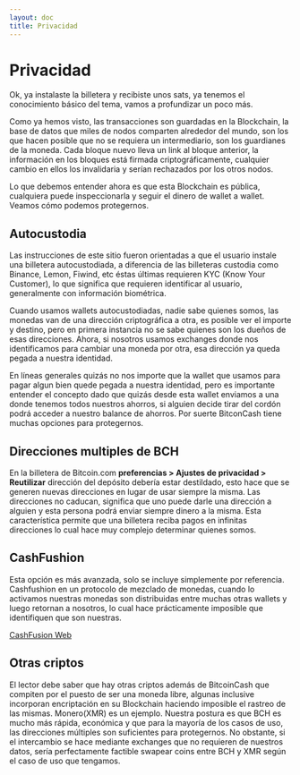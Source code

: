 ```yaml
---
layout: doc
title: Privacidad
---
```


# Privacidad

Ok, ya instalaste la billetera y recibiste unos sats, ya tenemos el conocimiento básico del tema, vamos a profundizar un poco más.

Como ya hemos visto, las transacciones son guardadas en la Blockchain, la base de datos que miles de nodos comparten alrededor del mundo, son los que hacen posible que no se requiera un intermediario, son los guardianes de la moneda. Cada bloque nuevo lleva un link al bloque anterior, la información en los bloques está firmada criptográficamente, cualquier cambio en ellos los invalidaria y serían rechazados por los otros nodos.

Lo que debemos entender ahora es que esta Blockchain es pública, cualquiera puede inspeccionarla y seguir el dinero de wallet a wallet. Veamos cómo podemos protegernos.

## Autocustodia

Las instrucciones de este sitio fueron orientadas a que el usuario instale una billetera autocustodiada, a diferencia de las billeteras custodia como Binance, Lemon, Fiwind, etc éstas últimas requieren KYC (Know Your Customer), lo que significa que requieren identificar al usuario, generalmente con información biométrica.

Cuando usamos wallets autocustodiadas, nadie sabe quienes somos, las monedas van de una dirección criptográfica a otra, es posible ver el importe y destino, pero en primera instancia no se sabe quienes son los dueños de esas direcciones. Ahora, si nosotros usamos exchanges donde nos identificamos para cambiar una moneda por otra, esa dirección ya queda pegada a nuestra identidad.

En líneas generales quizás no nos importe que la wallet que usamos para pagar algun bien quede pegada a nuestra identidad, pero es importante entender el concepto dado que quizás desde esta wallet enviamos a una donde tenemos todos nuestros ahorros, si alguien decide tirar del cordón podrá acceder a nuestro balance de ahorros.
Por suerte BitconCash tiene muchas opciones para protegernos.

## Direcciones multiples de BCH

En la billetera de Bitcoin.com **preferencias > Ajustes de privacidad > Reutilizar** dirección del depósito debería estar destildado, esto hace que se generen nuevas direcciones en lugar de usar siempre la misma. Las direcciones no caducan, significa que uno puede darle una dirección a alguien y esta persona podrá enviar siempre dinero a la misma. Esta característica permite que una billetera reciba pagos en infinitas direcciones lo cual hace muy complejo determinar quienes somos.

## CashFushion

Esta opción es más avanzada, solo se incluye simplemente por referencia. Cashfushion en un protocolo de mezclado de monedas, cuando lo activamos nuestras monedas son distribuidas entre muchas otras wallets y luego retornan a nosotros, lo cual hace prácticamente imposible que identifiquen que son nuestras.

[CashFusion Web](https://cashfusion.org/)

## Otras criptos

El lector debe saber que hay otras criptos además de BitcoinCash que compiten por el puesto de ser una moneda libre, algunas inclusive incorporan encriptación en su Blockchain haciendo imposible el rastreo de las mismas. Monero(XMR) es un ejemplo. Nuestra postura es que BCH es mucho más rápida, económica y que para la mayoría de los casos de uso, las direcciones múltiples son suficientes para protegernos. No obstante, si el intercambio se hace mediante exchanges que no requieren de nuestros datos, sería perfectamente factible swapear coins entre BCH y XMR según el caso de uso que tengamos.

<style module>





</style>
